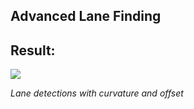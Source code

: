 ## Advanced Lane Finding




## Result:
![](https://user-images.githubusercontent.com/11286381/51013566-093e7f80-1518-11e9-9574-2fdba6eb4f38.gif)

_Lane detections with curvature and offset_


